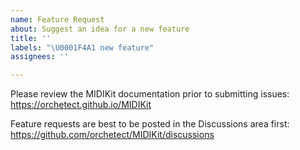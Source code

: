 ```yaml
---
name: Feature Request
about: Suggest an idea for a new feature
title: ''
labels: "\U0001F4A1 new feature"
assignees: ''

---
```


Please review the MIDIKit documentation prior to submitting issues:
https://orchetect.github.io/MIDIKit

Feature requests are best to be posted in the Discussions area first:
https://github.com/orchetect/MIDIKit/discussions
